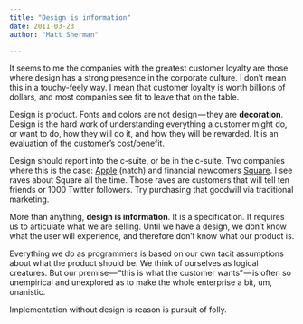```yaml
---
title: "Design is information"
date: 2011-03-23
author: "Matt Sherman"

---
```


It seems to me the companies with the greatest customer loyalty are those where design has a strong presence in the corporate culture. I don’t mean this in a touchy-feely way. I mean that customer loyalty is worth billions of dollars, and most companies see fit to leave that on the table.

Design is product. Fonts and colors are not design — they are **decoration**. Design is the hard work of understanding everything a customer might do, or want to do, how they will do it, and how they will be rewarded. It is an evaluation of the customer’s cost/benefit.

Design should report into the c-suite, or be in the c-suite. Two companies where this is the case: [Apple](http://blog.archit.in/2011/03/john-sculley-on-steve-jobs-apple-and-microsoft/) (natch) and financial newcomers [Square](http://www.vanityfair.com/business/features/2011/04/jack-dorsey-201104). I see raves about Square all the time. Those raves are customers that will tell ten friends or 1000 Twitter followers. Try purchasing that goodwill via traditional marketing.

More than anything, **design is information**. It is a specification. It requires us to articulate what we are selling. Until we have a design, we don’t know what the user will experience, and therefore don’t know what our product is.

Everything we do as programmers is based on our own tacit assumptions about what the product should be. We think of ourselves as logical creatures. But our premise — “this is what the customer wants” — is often so unempirical and unexplored as to make the whole enterprise a bit, um, onanistic.

Implementation without design is reason is pursuit of folly.
